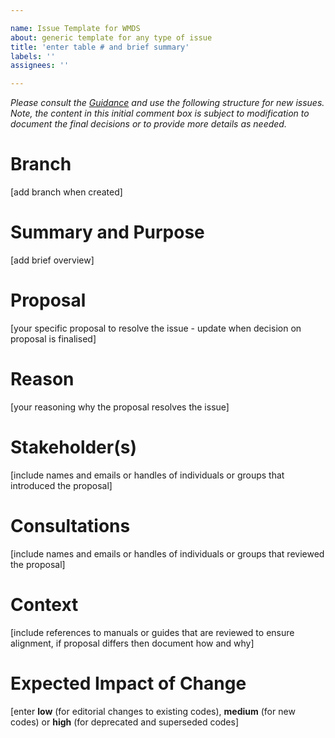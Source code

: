 ```yaml
---

name: Issue Template for WMDS  
about: generic template for any type of issue  
title: 'enter table # and brief summary'  
labels: ''  
assignees: ''

---
```


_Please consult the_ [_Guidance_](https://github.com/wmo-im/wmds/wiki/Changing-Codetables) _and use the following structure for new issues. Note, the content in this initial comment box is subject to modification to document the final decisions or to provide more details as needed._

# **Branch**

\[add branch when created\]

# **Summary and Purpose**

\[add brief overview\]

# **Proposal**

\[your specific proposal to resolve the issue - update when decision on proposal is finalised\]

# **Reason**

\[your reasoning why the proposal resolves the issue\]

# **Stakeholder(s)**

\[include names and emails or handles of individuals or groups that introduced the proposal\]

# Consultations

\[include names and emails or handles of individuals or groups that reviewed the proposal\]

# Context

\[include references to manuals or guides that are reviewed to ensure alignment, if proposal differs then document how and why\]

# Expected Impact of Change

\[enter **low** (for editorial changes to existing codes), **medium** (for new codes) or **high** (for deprecated and superseded codes\]
